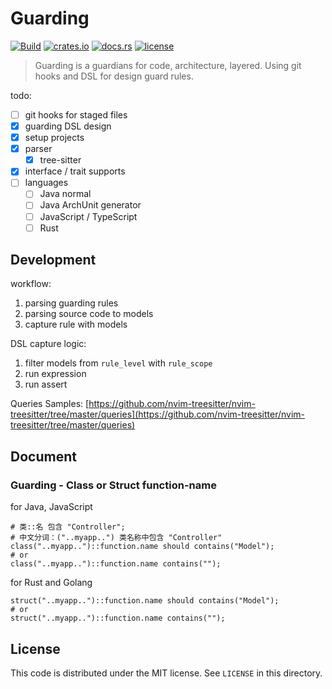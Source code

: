 # Guarding

[![Build](https://github.com/inherd/guarding/actions/workflows/build.yml/badge.svg)](https://github.com/inherd/guarding/actions/workflows/build.yml)
[![crates.io](https://meritbadge.herokuapp.com/guarding)](https://crates.io/crates/druid)
[![docs.rs](https://docs.rs/guarding/badge.svg)](https://docs.rs/guarding/)
[![license](https://img.shields.io/crates/l/guarding)](https://github.com/inherd/guarding/blob/master/LICENSE)

> Guarding is a guardians for code, architecture, layered. Using git hooks and DSL for design guard rules.

todo:

 - [ ] git hooks for staged files
 - [x] guarding DSL design
 - [x] setup projects
 - [x] parser
    - [x] tree-sitter
 - [x] interface / trait supports
 - [ ] languages
    - [ ] Java normal
    - [ ] Java ArchUnit generator
    - [ ] JavaScript / TypeScript
    - [ ] Rust
   
## Development

workflow:

1. parsing guarding rules
2. parsing source code to models
3. capture rule with models

DSL capture logic:

1. filter models from `rule_level` with `rule_scope`
2. run expression
3. run assert

Queries Samples: [https://github.com/nvim-treesitter/nvim-treesitter/tree/master/queries](https://github.com/nvim-treesitter/nvim-treesitter/tree/master/queries)

## Document

### Guarding - Class or Struct function-name

for Java, JavaScript

```
# 类::名 包含 "Controller";
# 中文分词：("..myapp..") 类名称中包含 "Controller"
class("..myapp..")::function.name should contains("Model");
# or
class("..myapp..")::function.name contains("");
```

for Rust and Golang

```
struct("..myapp..")::function.name should contains("Model");
# or
struct("..myapp..")::function.name contains("");
```

License
---

This code is distributed under the MIT license. See `LICENSE` in this directory.

